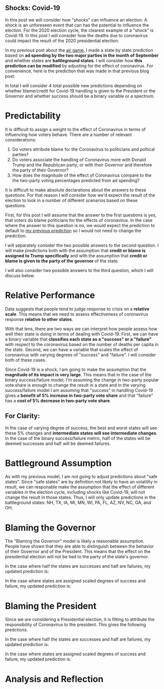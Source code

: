 ## Shocks: Covid-19

In this post we will consider how "shocks" can influence an election. A shock is an unforeseen event that can has the potential to influence the election. For the 2020 election cycle, the clearest example of a "shock" is Covid-19. In this post I will consider how the deaths due to coronavirus could impact the result of the 2020 presidential election.

In my previous post about the [air game](air_game.md), I made a state by state prediction based on **ad spending by the two major parties in the month of September** and whether states are **battleground states**. I will consider how **this prediction can be modified** by adjusting for the effect of coronavirus. For convenience, here is the prediction that was made in that previous blog post:

In total I will consider 4 total possible new predictions depending on whether blame/credit for Covid-19 handling is given to the President or the Governor and whether success should be a binary variable or a spectrum.

# Predictability

It is difficult to assign a weight to the effect of Coronavirus in terms of influencing how voters behave. There are a number of relevant considerations:

  1) Do voters attribute blame for the Coronavirus to politicians and poltical parties?
  2) Do voters associate the handling of Coronavirus more with Donald Trump and the Republican party, or with their Governor and therefore the party of their Governor?
  3) How does the magnitude of the effect of Coronavirus compare to the the two-party voting percentages predicted from ad spending?
  
It is difficult to make absolute declarations about the answers to these questions. For that reason I will consider how we'd expect the result of the election to look in a number of different scenarios based on these questions. 

First, for this post I will assume that the answer to the first questions is yes, that voters do blame politicians for the effects of coronavirus. In the case where the answer to this question is no, we would expect the prediction to default to [my previous prediction](air_game.md) so I would not need to change the prediction.

I will separately consider the two possible answers to the second question. I will make predictions both with the assumption that **credit or blame is assigned to Trump specifically** and with the assumption that **credit or blame is given to the party of the governor** of the state.

I will also consider two possible answers to the third question, which I will discuss below.

# Relative Performance

Data suggests that people tend to judge response to crisis on a **relative scale**. This means that we need to assess effectiveness of coronavirus response **relative to other states**. 

With that lens, there are two ways we can interpret how people assess how well their state is doing in terms of dealing with Covid-19. First, we can have a binary variable that **classifies each state as a "success" or a "failure"** with respect to the coronavirus based on the number of deaths per capita in the state. Second, we can have a variable that scales the effect of coronavirus with varying degrees of "success" and "failure". I will consider both of these cases.

Since Covid-19 is a shock, I am going to make the assumption that the **magnitude of its impact is very large**. This means that in the case of the binary success/failure model, I'm assuming the change in two-party popular vote share is enough to change the result in a state and in the varying success/failure model I am assuming that "success" in handling Covid-19 gives a **benefit of 5% increase in two-party vote share** and that "failure" has a **cost of 5% decrease in two-party vote share**. 

## For Clarity:

In the case of varying degree of success, the best and worst states will see these 5% changes and **intermediate states will see intermediate changes**. In the case of the binary success/failure metric, half of the states will be deemed successes and half will be deemed failures.



# Battleground Assumption

As with my previous model, I am not going to adjust predictions about "safe states". Since "safe states" are by definition not likely to have an volatility in result, we can responable make the assumption that the effect of different variables in the election cycle, including shocks like Covid-19, will not change the result in those states. Thus, I will only update predictions in the battleground states: NH, TX, IA, MI, MN, WI, PA, FL, AZ, NV, NC, GA, and OH.

# Blaming the Governor

The "Blaming the Governor" model is likely a reasonable assumption. People have shown that they are able to distinguish between the behavior of their Governor and of the President. This means that the effect on the presidential election will not be tied to the party of the state's governor.

In the case where half the states are successes and half are failures, my updated prediction is:



In the case where states are assigned scaled degrees of success and failure, my updated prediction is:




# Blaming the President

Since we are considering a Presidential election, it is fitting to attribute the responsibility of Coronavirus to the president. This gives the following predctions.

In the case where half the states are successes and half are failures, my updated prediction is:



In the case where states are assigned scaled degrees of success and failure, my updated prediction is:


# Analysis and Reflection




